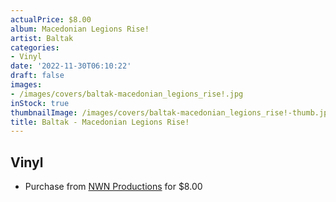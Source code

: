```yaml
---
actualPrice: $8.00
album: Macedonian Legions Rise!
artist: Baltak
categories:
- Vinyl
date: '2022-11-30T06:10:22'
draft: false
images:
- /images/covers/baltak-macedonian_legions_rise!.jpg
inStock: true
thumbnailImage: /images/covers/baltak-macedonian_legions_rise!-thumb.jpg
title: Baltak - Macedonian Legions Rise!
---
```


## Vinyl
* Purchase from [NWN Productions](http://shop.nwnprod.com/index.php?route=product/product&path=76&product_id=26253&sort=pd.name&order=ASC) for $8.00
